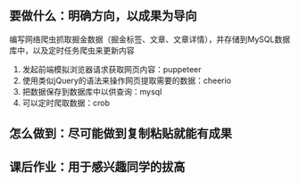 ## 要做什么：明确方向，以成果为导向

编写网络爬虫抓取掘金数据（掘金标签、文章、文章详情），并存储到MySQL数据库中，以及定时任务爬虫来更新内容

1. 发起前端模拟浏览器请求获取网页内容：puppeteer
2. 使用类似jQuery的语法来操作网页提取需要的数据：cheerio
3. 把数据保存到数据库中以供查询：mysql
4. 可以定时爬取数据：crob

## 怎么做到：尽可能做到复制粘贴就能有成果



## 课后作业：用于感兴趣同学的拔高